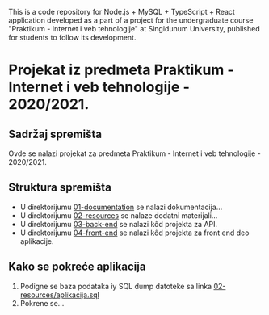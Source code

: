 This is a code repository for Node.js + MySQL + TypeScript + React application developed as a part of a project for the undergraduate course "Praktikum - Internet i veb tehnologije" at Singidunum University, published for students to follow its development.

# Projekat iz predmeta Praktikum - Internet i veb tehnologije - 2020/2021.

## Sadržaj spremišta

Ovde se nalazi projekat za predmeta Praktikum - Internet i veb tehnologije - 2020/2021.

## Struktura spremišta

* U direktorijumu [01-documentation](./01-documentation) se nalazi dokumentacija...
* U direktorijumu [02-resources](./02-resources) se nalaze dodatni materijali...
* U direktorijumu [03-back-end](./03-back-end) se nalazi kôd projekta za API.
* U direktorijumu [04-front-end](./03-front-end) se nalazi kôd projekta za front end deo aplikacije.

## Kako se pokreće aplikacija

1. Podigne se baza podataka iy SQL dump datoteke sa linka [02-resources/aplikacija.sql](./02-resources/aplikacija.sql)
2. Pokrene se...

